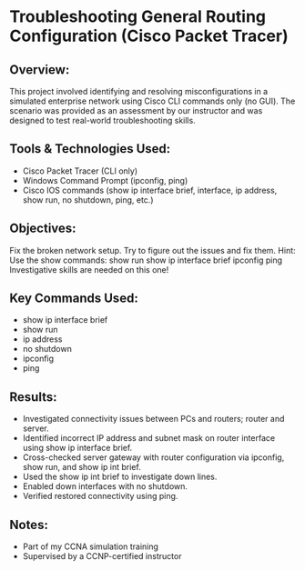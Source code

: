 # Troubleshooting General Routing Configuration (Cisco Packet Tracer)

## Overview:
This project involved identifying and resolving misconfigurations in a simulated enterprise network using Cisco CLI commands only (no GUI). The scenario was provided as an assessment by our instructor and was designed to test real-world troubleshooting skills.

## Tools & Technologies Used:
- Cisco Packet Tracer (CLI only)
- Windows Command Prompt (ipconfig, ping)
- Cisco IOS commands (show ip interface brief, interface, ip address, show run, no shutdown, ping, etc.)

## Objectives:
Fix the broken network setup. Try to figure out the issues and fix them.
Hint: Use the show commands:
show run
show ip interface brief
ipconfig
ping
Investigative skills are needed on this one!

## Key Commands Used:
- show ip interface brief
- show run
- ip address
- no shutdown
- ipconfig
- ping

## Results:
- Investigated connectivity issues between PCs and routers; router and server.
- Identified incorrect IP address and subnet mask on router interface using show ip interface brief.
- Cross-checked server gateway with router configuration via ipconfig, show run, and show ip int brief.
- Used the show ip int brief to investigate down lines.
- Enabled down interfaces with no shutdown.
- Verified restored connectivity using ping.

## Notes: 
- Part of my CCNA simulation training        
- Supervised by a CCNP-certified instructor
